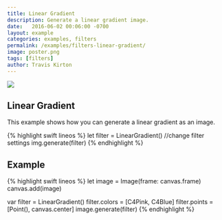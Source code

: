 ```yaml
---
title: Linear Gradient
description: Generate a linear gradient image.
date:   2016-06-02 00:06:00 -0700
layout: example
categories: examples, filters
permalink: /examples/filters-linear-gradient/
image: poster.png
tags: [filters]
author: Travis Kirton
---
```

![](linear-gradient.png)

## Linear Gradient
This example shows how you can generate a linear gradient as an image.

{% highlight swift lineos %}
let filter = LinearGradient()
//change filter settings
img.generate(filter)
{% endhighlight %}

## Example
{% highlight swift lineos %}
let image = Image(frame: canvas.frame)
canvas.add(image)

var filter = LinearGradient()
filter.colors = [C4Pink, C4Blue]
filter.points = [Point(), canvas.center]
image.generate(filter)
{% endhighlight %}
